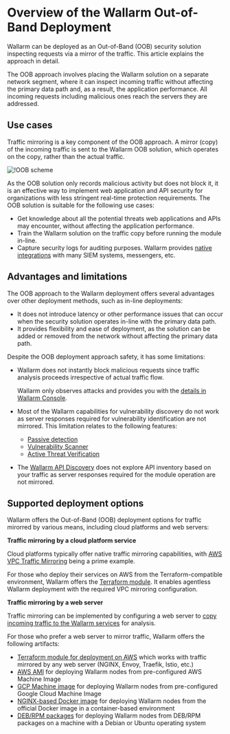 # Overview of the Wallarm Out-of-Band Deployment

Wallarm can be deployed as an Out-of-Band (OOB) security solution inspecting requests via a mirror of the traffic. This article explains the approach in detail.

The OOB approach involves placing the Wallarm solution on a separate network segment, where it can inspect incoming traffic without affecting the primary data path and, as a result, the application performance. All incoming requests including malicious ones reach the servers they are addressed.

## Use cases

Traffic mirroring is a key component of the OOB approach. A mirror (copy) of the incoming traffic is sent to the Wallarm OOB solution, which operates on the copy, rather than the actual traffic.

![!OOB scheme](../../images/waf-installation/oob/wallarm-oob-deployment-scheme.png)

As the OOB solution only records malicious activity but does not block it, it is an effective way to implement web application and API security for organizations with less stringent real-time protection requirements. The OOB solution is suitable for the following use cases:

* Get knowledge about all the potential threats web applications and APIs may encounter, without affecting the application performance.
* Train the Wallarm solution on the traffic copy before running the module in-line.
* Capture security logs for auditing purposes. Wallarm provides [native integrations](../../user-guides/settings/integrations/integrations-intro.md) with many SIEM systems, messengers, etc.

## Advantages and limitations

The OOB approach to the Wallarm deployment offers several advantages over other deployment methods, such as in-line deployments:

* It does not introduce latency or other performance issues that can occur when the security solution operates in-line with the primary data path. 
* It provides flexibility and ease of deployment, as the solution can be added or removed from the network without affecting the primary data path.

Despite the OOB deployment approach safety, it has some limitations:

* Wallarm does not instantly block malicious requests since traffic analysis proceeds irrespective of actual traffic flow.

    Wallarm only observes attacks and provides you with the [details in Wallarm Console](../..//user-guides/events/analyze-attack.md).
* Most of the Wallarm capabilities for vulnerability discovery do not work as server responses required for vulnerability identification are not mirrored. This limitation relates to the following features:

    * [Passive detection](../../about-wallarm/detecting-vulnerabilities.md#passive-detection)
    * [Vulnerability Scanner](../../about-wallarm/detecting-vulnerabilities.md#vulnerability-scanner)
    * [Active Threat Verification](../../about-wallarm/detecting-vulnerabilities.md#active-threat-verification)
* The [Wallarm API Discovery](../../about-wallarm/api-discovery.md) does not explore API inventory based on your traffic as server responses required for the module operation are not mirrored.

## Supported deployment options

Wallarm offers the Out-of-Band (OOB) deployment options for traffic mirorred by various means, including cloud platforms and web servers:

**Traffic mirroring by a cloud platform service**

Cloud platforms typically offer native traffic mirroring capabilities, with [AWS VPC Traffic Mirroring](https://docs.aws.amazon.com/vpc/latest/mirroring/what-is-traffic-mirroring.html) being a prime example.

For those who deploy their services on AWS from the Terraform-compatible environment, Wallarm offers the [Terraform module](terraform-module/aws-vpc-mirroring.md). It enables agentless Wallarm deployment with the required VPC mirroring configuration.

**Traffic mirroring by a web server**

Traffic mirroring can be implemented by configuring a web server to [copy incoming traffic to the Wallarm services](web-server-mirroring/overview.md) for analysis.

For those who prefer a web server to mirror traffic, Wallarm offers the following artifacts:

* [Terraform module for deployment on AWS](terraform-module/mirroring-by-web-server.md) which works with traffic mirrored by any web server (NGINX, Envoy, Traefik, Istio, etc.)
* [AWS AMI](web-server-mirroring/aws-ami.md) for deploying Wallarm nodes from pre-configured AWS Machine Image
* [GCP Machine image](web-server-mirroring/gcp-machine-image.md) for deploying Wallarm nodes from pre-configured Google Cloud Machine Image
* [NGINX-based Docker image](web-server-mirroring/docker-image.md) for deploying Wallarm nodes from the official Docker image in a container-based environment
* [DEB/RPM packages](web-server-mirroring/packages.md) for deploying Wallarm nodes from DEB/RPM packages on a machine with a Debian or Ubuntu operating system
